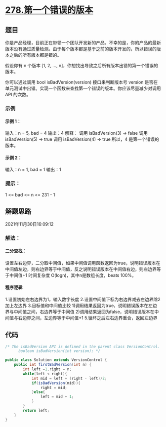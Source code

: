 # [278.第一个错误的版本](https://leetcode-cn.com/problems/first-bad-version/)

## 题目

你是产品经理，目前正在带领一个团队开发新的产品。不幸的是，你的产品的最新版本没有通过质量检测。由于每个版本都是基于之前的版本开发的，所以错误的版本之后的所有版本都是错的。

假设你有 n 个版本 [1, 2, ..., n]，你想找出导致之后所有版本出错的第一个错误的版本。

你可以通过调用 bool isBadVersion(version) 接口来判断版本号 version 是否在单元测试中出错。实现一个函数来查找第一个错误的版本。你应该尽量减少对调用 API 的次数。




### 示例


#### 示例 1：

输入：n = 5, bad = 4
输出：4
解释：
调用 isBadVersion(3) -> false 
调用 isBadVersion(5) -> true 
调用 isBadVersion(4) -> true
所以，4 是第一个错误的版本。

#### 示例 2：

输入：n = 1, bad = 1
输出：1




### 提示：
1 <= bad <= n <= 231 - 1


## 解题思路

2021年11月30日16:09:12
### 解法：
#### 二分查找：
设置左右边界，二分取中间值，如果中间值调用函数返回为true，说明错误版本在中间值左边，则右边界等于中间值，反之说明错误版本在中间值右边，则左边界等于中间值+1
 时间复杂度 O(logn)，其中n是数组长度，beats 100%。
#### 程序逻辑
1.设置初始左右边界为1，输入数字长度
2.设置中间值下标为右边界减去左边界除2加上左边界
3.目标值和中间值比较
	1)调用结果返回为true，说明错误版本在左边界与中间值之间，右边界等于中间值
	2)调用结果返回为false，说明错误版本在中间值与右边界之间，左边界等于中间值+1
5.循环之后左右边界重合，返回左边界


## 代码

```java
/* The isBadVersion API is defined in the parent class VersionControl.
      boolean isBadVersion(int version); */

public class Solution extends VersionControl {
    public int firstBadVersion(int n) {
        int left =1,right = n;
        while(left < right){
            int mid = left + (right - left)/2;
            if(isBadVersion(mid)){
                right = mid;
            }else{
                left = mid + 1;
            }
        }
        return left;
    }
}
```

